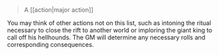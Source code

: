 > A [[action|major action]]

You may think of other actions not on this list, such as intoning the ritual necessary to close the rift to another world or imploring the giant king to call off his hellhounds. The GM will determine any necessary rolls and corresponding consequences.
